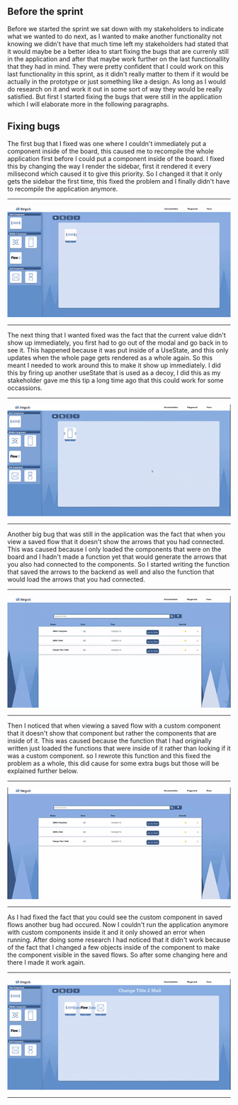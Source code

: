 ## Before the sprint
Before we started the sprint we sat down with my stakeholders to indicate what we wanted to do next, as I wanted to make another functionality not knowing we didn't have that much time left my stakeholders had stated that it would maybe be a better idea to start fixing the bugs that are currenly still in the application and after that maybe work further on the last functionallity that they had in mind. They were pretty confident that I could work on this last functionality in this sprint, as it didn't really matter to them if it would be actually in the prototype or just something like a design. As long as I would do research on it and work it out in some sort of way they would be really satisfied. But first I started fixing the bugs that were still in the application which I will elaborate more in the following paragraphs.

## Fixing bugs
The first bug that I fixed was one where I couldn't immediately put a component inside of the board, this caused me to recompile the whole application first before I could put a component inside of the board. I fixed this by changing the way I render the sidebar, first it rendered it every milisecond which caused it to give this priority. So I changed it that it only gets the sidebar the first time, this fixed the problem and I finally didn't have to recompile the application anymore.

----------------------------

![15c3846609dd15d12283e791c5ddd28a](uploads/767258b351a1a988cfd0bfeb63be2c6b/15c3846609dd15d12283e791c5ddd28a.gif)

----------------------------

The next thing that I wanted fixed was the fact that the current value didn't show up immediately, you first had to go out of the modal and go back in to see it. This happened because it was put inside of a UseState, and this only updates when the whole page gets rendered as a whole again. So this meant I needed to work around this to make it show up immediately. I did this by firing up another useState that is used as a decoy, I did this as my stakeholder gave me this tip a long time ago that this could work for some occassions. 

----------------------------

![a6fa5cf018733cabac910b9621d424d1](uploads/2c6534a28e2cbd246d81293498cb850e/a6fa5cf018733cabac910b9621d424d1.gif)

----------------------------

Another big bug that was still in the application was the fact that when you view a saved flow that it doesn't show the arrows that you had connected. This was caused because I only loaded the components that were on the board and I hadn't made a function yet that would generate the arrows that you also had connected to the components. So I started writing the function that saved the arrows to the backend as well and also the function that would load the arrows that you had connected.

----------------------------

![c37f7bff4f9df4191527c5627ffed1a9](uploads/dac6b6e6cbcd79e2107600bf1086c860/c37f7bff4f9df4191527c5627ffed1a9.gif)

----------------------------

Then I noticed that when viewing a saved flow with a custom component that it doesn't show that component but rather the components that are inside of it. This was caused because the function that I had originally written just loaded the functions that were inside of it rather than looking if it was a custom component. so I rewrote this function and this fixed the problem as a whole, this did cause for some extra bugs but those will be explained further below.

----------------------------

![f86ade4538f52e91021cc50df2e3c2d4](uploads/8cc6c4a110a930c00bfadf4cd20da331/f86ade4538f52e91021cc50df2e3c2d4.gif)

----------------------------

As I had fixed the fact that you could see the custom component in saved flows another bug had occured. Now I couldn't run the application anymore with custom components inside it and it only showed an error when running. After doing some research I had noticed that it didn't work because of the fact that I changed a few objects inside of the component to make the component visible in the saved flows. So after some changing here and there I made it work again. 

-----------------------------

![4afc3902d1de4b59e0f1626a1fc2ee2a](uploads/349367e1d5d3894108d45226625b94a9/4afc3902d1de4b59e0f1626a1fc2ee2a.gif)

------------------------------